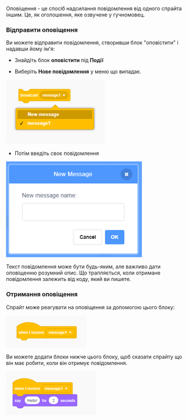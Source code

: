 Оповіщення - це спосіб надсилання повідомлення від одного спрайта іншим. Це, як оголошення, яке озвучене у гучномовец.

### Відправити оповіщення

Ви можете відправити повідомлення, створивши блок "оповістити" і надавши йому ім'я:

+ Знайдіть блок **оповістити** під **Події**

+ Виберіть **Нове повідомлення** у меню що випадає.

![меню, що випадає, блоку оповістити](images/broadcast-block.png)

+ Потім введіть своє повідомлення

![Створіть оповіщення](images/new-broadcast.png)

Текст повідомлення може бути будь-яким, але важливо дати оповіщенню розумний опис. Що трапляється, коли отримане повідомлення залежить від коду, який ви пишете.

### Отримання оповіщення

Спрайт може реагувати на оповіщення за допомогою цього блоку:

![Отримання оповіщення](images/receive-a-broadcast.png)

Ви можете додати блоки нижче цього блоку, щоб сказати спрайту що він має робити, коли він отримує повідомлення.

![Приклад](images/receive-example.png)